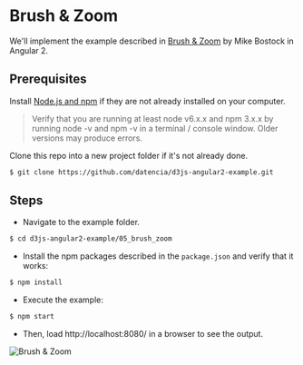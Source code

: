 # Brush & Zoom

We'll implement the example described in [Brush & Zoom](https://bl.ocks.org/mbostock/34f08d5e11952a80609169b7917d4172)
by Mike Bostock in Angular 2.

## Prerequisites

Install [Node.js and npm](https://nodejs.org/en/) if they are not already installed on your computer.

> Verify that you are running at least node v6.x.x and npm 3.x.x by running node -v and npm -v in a terminal / console window. Older versions may produce errors.

Clone this repo into a new project folder if it's not already done.

 ```bash
 $ git clone https://github.com/datencia/d3js-angular2-example.git
 ```

## Steps

- Navigate to the example folder.

 ```bash
 $ cd d3js-angular2-example/05_brush_zoom
 ```

- Install the npm packages described in the `package.json` and verify that it works:

 ```bash
 $ npm install
 ```
- Execute the example:

 ```bash
 $ npm start
 ```

- Then, load http://localhost:8080/ in a browser to see the output.

 ![Brush & Zoom](../99_readme_resources/05_brush_zoom/browser_output.png "Brush & Zoom")

